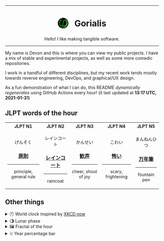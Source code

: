 ***

<h1 align="center">
<sub>
    <img src="readme/resources/avatar.png" height="36">
</sub>
&nbsp;
Gorialis
</h1>
<p align="center">
Hello! I like making tangible software.
</p>

***

My name is Devon and this is where you can view my public projects. I have a mix of stable and experimental projects, as well as some more comedic repositories.

I work in a handful of different disciplines, but my recent work tends mostly towards reverse engineering, DevOps, and graphical/UX design.

As a fun demonstration of what I can do, this README *dynamically regenerates* using GitHub Actions every hour! (it last updated at **13:17 UTC, 2021-01-31**)

<h2>JLPT words of the hour</h2>
<table>
    <tr>
        <th>JLPT N1</th>
        <th>JLPT N2</th>
        <th>JLPT N3</th>
        <th>JLPT N4</th>
        <th>JLPT N5</th>
    </tr>
    <tr>
        <td>
            <p align="center">げんそく</p>
            <h3 align="center"><b><a href="https://jisho.org/search/%E5%8E%9F%E5%89%87">原則</a></b></h3>
            <hr>
            <p align="center">principle,<wbr> general rule</p>
        </td>
        <td>
            <p align="center">レインコート</p>
            <h3 align="center"><b><a href="https://jisho.org/search/%E3%83%AC%E3%82%A4%E3%83%B3%E3%82%B3%E3%83%BC%E3%83%88">レインコート</a></b></h3>
            <hr>
            <p align="center">raincoat</p>
        </td>
        <td>
            <p align="center">かんせい</p>
            <h3 align="center"><b><a href="https://jisho.org/search/%E6%AD%93%E5%A3%B0">歓声</a></b></h3>
            <hr>
            <p align="center">cheer,<wbr> shout of joy</p>
        </td>
        <td>
            <p align="center">こわい</p>
            <h3 align="center"><b><a href="https://jisho.org/search/%E6%80%96%E3%81%84">怖い</a></b></h3>
            <hr>
            <p align="center">scary,<wbr> frightening</p>
        </td>
        <td>
            <p align="center">まんねんひつ</p>
            <h3 align="center"><b><a href="https://jisho.org/search/%E4%B8%87%E5%B9%B4%E7%AD%86">万年筆</a></b></h3>
            <hr>
            <p align="center">fountain pen</p>
        </td>
    </tr>
</table>

<h2>Other things</h2>
<details>
<summary>🕐  World clock inspired by <a href="https://xkcd.com/now">XKCD now</a></summary>

> <img src="generated/now.png" width="512">

</details>
<details>
<summary>🌖 Lunar phase</summary>

The moon is approximately 64.16% through its phase (Waning Gibbous).

</details>
<details>
<summary>&#x1f5bc; Fractal of the hour</summary>

> <img src="generated/fractal.png" width="512">

</details>
<details>
<summary>&#x23f2; Year percentage bar</summary>
<pre><code>2021 [█▁▁▁▁▁▁▁▁▁▁▁▁▁▁▁▁▁▁▁] 8.37%</code></pre>
</details>
